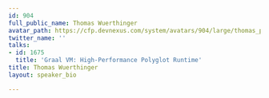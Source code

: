 ```yaml
---
id: 904
full_public_name: Thomas Wuerthinger
avatar_path: https://cfp.devnexus.com/system/avatars/904/large/thomas_portrait_small_square_150x150.jpg?1507696215
twitter_name: ''
talks:
- id: 1675
  title: 'Graal VM: High-Performance Polyglot Runtime'
title: Thomas Wuerthinger
layout: speaker_bio

---
```

